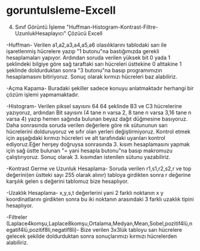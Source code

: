 # goruntuIsleme-Excell
4. Sınıf Görüntü İşleme "Huffman-Histogram-Kontrast-Filtre-UzunlukHesaplayıcı" Çözücü Excell

-Huffman-
Verilen a1,a2,a3,a4,a5,a6 olasılıklarını tablodaki sarı ile işaretlenmiş hücrelere yazıp "1 butonu"na bastığımızda gerekli hesaplamaları yapıyor.
Ardından soruda verilen yüksek bit 0 yada 1 şeklindeki bilgiye göre sağ taraftaki sarı hücreleri üsttekine 0 alttakine 1 şeklinde doldurduktan sonra "3 butonu"na basıp programımızın hesaplamasını bitiriyoruz.
Sonuç olarak kırmızı hücreleri baz alabiliriz.

-Açma Kapama-
Buradaki şekiller sadece konuyu anlatmaktadır herhangi bir çözüm işlemi yapmamaktadır.

-Histogram-
Verilen piksel sayısını 64 64 şeklinde B3  ve C3 hücrelerine yazıyoruz, ardından Bit sayısını (4 tane n varsa 2, 8 tane n varsa 3,16 tane n varsa 4) yazıp hemen sağında bulunan beyaz dağıt düğmesine basıyoruz. Daha sonrasında soruda verilen değerlere göre nk sütununun sarı hücrelerini dolduruyoruz ve sıfır olan yerleri değiştirmiyoruz. Kontrol etmek için aşşağıdaki kırmızı hücreleri ve alt tarafındaki uyarıları kontrol ediyoruz.Eğer herşey doğruysa sonrasında 3. kısım hesaplamasını yapmak için sağ üstte bulunan "= yani hesapla butonu"na basıp makromuzu çalıştırıyoruz. Sonuç olarak 3. kısımdan istenilen sütunu yazabiliriz.

-Kontrast Germe ve Uzunluk Hesaplama-
Soruda verilen r1,s1,r2,s2,r ve top değerini(en üstteki sayı 255 olarak alınır) tabloya girdikten sonra r değerine karşılık gelen s değerini tablomuz bize hesaplıyor.

-Uzaklık Hesaplama-
x,y,s,t değerlerini yani 2 farklı noktanın x y koordinatlarını girdikten sonra bu iki noktanın arasındaki 3 farklı uzaklık tipini hesaplıyor.

-Filtreler (Laplace4komşu,Laplace8komşu,Ortalama,Medyan,Mean,Sobel,pozitif4lü,negatif4lü,pozitif8li,negatif8li)-
Bize verilen 3x3lük tabloyu sarı hücrelere gelecek şekilde doldurduktan sonra sonuçlarımızı kırmızı hücrelerden alabiliriz.
